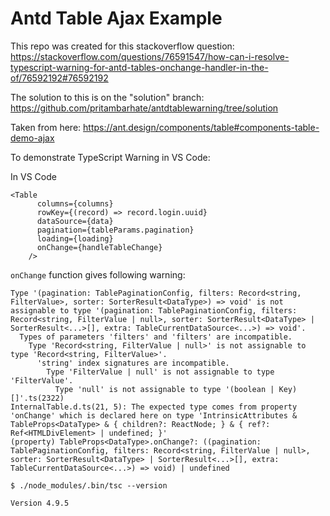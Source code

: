 # Antd Table Ajax Example

This repo was created for this stackoverflow question: https://stackoverflow.com/questions/76591547/how-can-i-resolve-typescript-warning-for-antd-tables-onchange-handler-in-the-of/76592192#76592192

The solution to this is on the "solution" branch: https://github.com/pritambarhate/antdtablewarning/tree/solution

Taken from here: https://ant.design/components/table#components-table-demo-ajax

To demonstrate TypeScript Warning in VS Code:

In VS Code

```tsx
<Table
      columns={columns}
      rowKey={(record) => record.login.uuid}
      dataSource={data}
      pagination={tableParams.pagination}
      loading={loading}
      onChange={handleTableChange}
    />
```

`onChange` function gives following warning:

```
Type '(pagination: TablePaginationConfig, filters: Record<string, FilterValue>, sorter: SorterResult<DataType>) => void' is not assignable to type '(pagination: TablePaginationConfig, filters: Record<string, FilterValue | null>, sorter: SorterResult<DataType> | SorterResult<...>[], extra: TableCurrentDataSource<...>) => void'.
  Types of parameters 'filters' and 'filters' are incompatible.
    Type 'Record<string, FilterValue | null>' is not assignable to type 'Record<string, FilterValue>'.
      'string' index signatures are incompatible.
        Type 'FilterValue | null' is not assignable to type 'FilterValue'.
          Type 'null' is not assignable to type '(boolean | Key)[]'.ts(2322)
InternalTable.d.ts(21, 5): The expected type comes from property 'onChange' which is declared here on type 'IntrinsicAttributes & TableProps<DataType> & { children?: ReactNode; } & { ref?: Ref<HTMLDivElement> | undefined; }'
(property) TableProps<DataType>.onChange?: ((pagination: TablePaginationConfig, filters: Record<string, FilterValue | null>, sorter: SorterResult<DataType> | SorterResult<...>[], extra: TableCurrentDataSource<...>) => void) | undefined
```

```
$ ./node_modules/.bin/tsc --version
```

```
Version 4.9.5
```